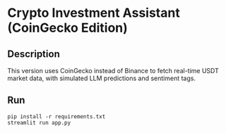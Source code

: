# Crypto Investment Assistant (CoinGecko Edition)

## Description
This version uses CoinGecko instead of Binance to fetch real-time USDT market data, with simulated LLM predictions and sentiment tags.

## Run
```
pip install -r requirements.txt
streamlit run app.py
```